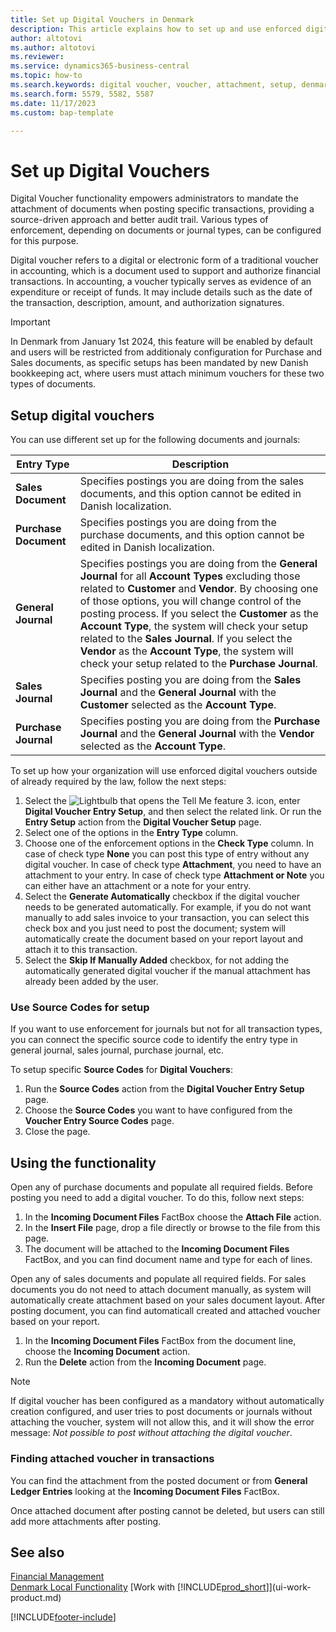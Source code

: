 ```yaml
---
title: Set up Digital Vouchers in Denmark
description: This article explains how to set up and use enforced digital vouchers in Microsoft Dynamics 365 Business Central for Danish localization.
author: altotovi
ms.author: altotovi
ms.reviewer: 
ms.service: dynamics365-business-central
ms.topic: how-to
ms.search.keywords: digital voucher, voucher, attachment, setup, denmark
ms.search.form: 5579, 5582, 5587
ms.date: 11/17/2023
ms.custom: bap-template

---
```


# Set up Digital Vouchers  

Digital Voucher functionality empowers administrators to mandate the attachment of documents when posting specific transactions, providing a source-driven approach and better audit trail. Various types of enforcement, depending on documents or journal types, can be configured for this purpose.  

Digital voucher refers to a digital or electronic form of a traditional voucher in accounting, which is a document used to support and authorize financial transactions. In accounting, a voucher typically serves as evidence of an expenditure or receipt of funds. It may include details such as the date of the transaction, description, amount, and authorization signatures. 

> [!IMPORTANT]
> In Denmark from January 1st 2024, this feature will be enabled by default and users will be restricted from additionaly configuration for Purchase and Sales documents, as specific setups has been mandated by new Danish bookkeeping act, where users must attach minimum vouchers for these two types of documents. 

## Setup digital vouchers  

You can use different set up for the following documents and journals:  

  | Entry Type | Description |
  |----------|------------------------------|
  | **Sales Document** | Specifies postings you are doing from the sales documents, and this option cannot be edited in Danish localization. |
  | **Purchase Document** | Specifies postings you are doing from the purchase documents, and this option cannot be edited in Danish localization. |
  | **General Journal** | Specifies postings you are doing from the **General Journal** for all **Account Types** excluding those related to **Customer** and **Vendor**. By choosing one of those options, you will change control of the posting process. If you select the **Customer** as the **Account Type**, the system will check your setup related to the **Sales Journal**. If you select the **Vendor** as the **Account Type**, the system will check your setup related to the **Purchase Journal**. |
  | **Sales Journal** | Specifies posting you are doing from the **Sales Journal** and the **General Journal** with the **Customer** selected as the **Account Type**. |
  | **Purchase Journal** | Specifies posting you are doing from the **Purchase Journal** and the **General Journal** with the **Vendor** selected as the **Account Type**. |

To set up how your organization will use enforced digital vouchers outside of already required by the law, follow the next steps:   

1. Select the ![Lightbulb that opens the Tell Me feature 3.](media/ui-search/search_small.png "Tell me what you want to do") icon, enter **Digital Voucher Entry Setup**, and then select the related link. Or run the **Entry Setup** action from the **Digital Voucher Setup** page.  
2. Select one of the options in the **Entry Type** column.   
3. Choose one of the enforcement options in the **Check Type** column. In case of check type **None** you can post this type of entry without any digital voucher. In case of check type **Attachment**, you need to have an attachment to your entry. In case of check type **Attachment or Note** you can either have an attachment or a note for your entry. 
4. Select the **Generate Automatically** checkbox if the digital voucher needs to be generated automatically. For example, if you do not want manually to add sales invoice to your transaction, you can select this check box and you just need to post the document; system will automatically create the document based on your report layout and attach it to this transaction. 
5. Select the **Skip If Manually Added** checkbox, for not adding the automatically generated digital voucher if the manual attachment has already been added by the user.  

### Use Source Codes for setup  

If you want to use enforcement for journals but not for all transaction types, you can connect the specific source code to identify the entry type in general journal, sales journal, purchase journal, etc.  

To setup specific **Source Codes** for **Digital Vouchers**:   

1. Run the **Source Codes** action from the **Digital Voucher Entry Setup** page.  
2. Choose the **Source Codes** you want to have configured from the **Voucher Entry Source Codes** page. 
3. Close the page.   

## Using the functionality  

Open any of purchase documents and populate all required fields. Before posting you need to add a digital voucher. To do this, follow next steps:  

1. In the **Incoming Document Files** FactBox choose the **Attach File** action.  
2. In the **Insert File** page, drop a file directly or browse to the file from this page. 
3. The document will be attached to the **Incoming Document Files** FactBox, and you can find document name and type for each of lines. 

Open any of sales documents and populate all required fields. For sales documents you do not need to attach document manually, as system will automatically create attachment based on your sales document layout. After posting document, you can find automaticall created and attached voucher based on your report.   

1. In the **Incoming Document Files** FactBox from the document line, choose the **Incoming Document** action. 
2. Run the **Delete** action from the **Incoming Document** page.   

> [!NOTE]
> If digital voucher has been configured as a mandatory without automatically creation configured, and user tries to post documents or journals without attaching the voucher, system will not allow this, and it will show the error message: _Not possible to post without attaching the digital voucher_.  

### Finding attached voucher in transactions   

You can find the attachment from the posted document or from **General Ledger Entries** looking at the **Incoming Document Files** FactBox.  

Once attached document after posting cannot be deleted, but users can still add more attachments after posting.   


## See also

[Financial Management](../../finance.md)  
[Denmark Local Functionality](denmark-local-functionality.md) 
[Work with [!INCLUDE[prod_short](../../includes/prod_short.md)]](ui-work-product.md)  

[!INCLUDE[footer-include](../../includes/footer-banner.md)]
